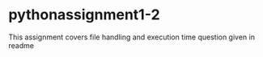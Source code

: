 # pythonassignment1-2
This assignment covers file handling and execution time question given in readme
